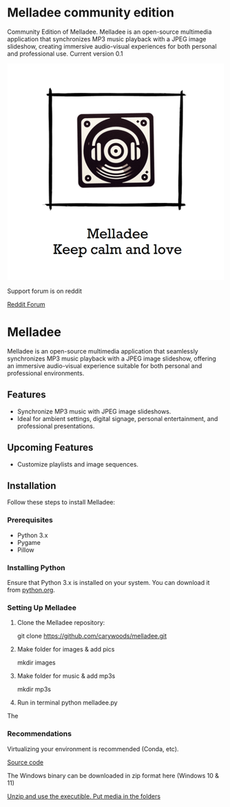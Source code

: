 # Melladee community edition
Community Edition of Melladee. Melladee is an open-source multimedia application that synchronizes MP3 music playback with a JPEG image slideshow, creating immersive audio-visual experiences for both personal and professional use.  Current version 0.1 

![](https://raw.githubusercontent.com/carywoods/melladee_community/main/Design.png) 

Support forum is on reddit

[Reddit Forum](https://www.reddit.com/r/melladee/)

# Melladee

Melladee is an open-source multimedia application that seamlessly synchronizes MP3 music playback with a JPEG image slideshow, offering an immersive audio-visual experience suitable for both personal and professional environments.

## Features

- Synchronize MP3 music with JPEG image slideshows.
- Ideal for ambient settings, digital signage, personal entertainment, and professional presentations.

## Upcoming Features
- Customize playlists and image sequences.

## Installation

Follow these steps to install Melladee:

### Prerequisites

- Python 3.x
- Pygame
- Pillow

### Installing Python

Ensure that Python 3.x is installed on your system. You can download it from [python.org](https://www.python.org/downloads/).

### Setting Up Melladee

1. Clone the Melladee repository:
   
   git clone https://github.com/carywoods/melladee.git

2. Make folder for images & add pics
   
    mkdir images

3. Make folder for music & add mp3s
  
    mkdir mp3s

6. Run in terminal
    python melladee.py

The 

### Recommendations
Virtualizing your environment is recommended (Conda, etc).

[Source code](https://github.com/carywoods/melladee_community)

The Windows binary can be downloaded in zip format here (Windows 10 & 11)

[Unzip and use the executible. Put media in the folders](https://drive.google.com/file/d/1B7sZqFAFe6Jrima-imeYNv2NQ4MF9ECI/view?usp=sharing)

